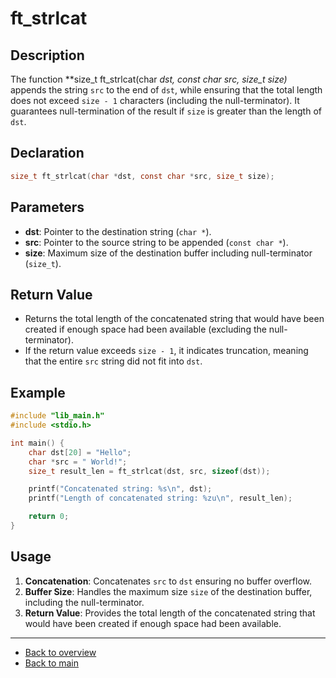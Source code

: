 # ft_strlcat

## Description

The function **size_t ft_strlcat(char *dst, const char *src, size_t size)** appends the string `src` to the end of `dst`, while ensuring that the total length does not exceed `size - 1` characters (including the null-terminator). It guarantees null-termination of the result if `size` is greater than the length of `dst`.

## Declaration

```c
size_t ft_strlcat(char *dst, const char *src, size_t size);
```

## Parameters

- **dst**: Pointer to the destination string (`char *`).
- **src**: Pointer to the source string to be appended (`const char *`).
- **size**: Maximum size of the destination buffer including null-terminator (`size_t`).

## Return Value

- Returns the total length of the concatenated string that would have been created if enough space had been available (excluding the null-terminator).
- If the return value exceeds `size - 1`, it indicates truncation, meaning that the entire `src` string did not fit into `dst`.

## Example

```c
#include "lib_main.h"
#include <stdio.h>

int main() {
    char dst[20] = "Hello";
    char *src = " World!";
    size_t result_len = ft_strlcat(dst, src, sizeof(dst));

    printf("Concatenated string: %s\n", dst);
    printf("Length of concatenated string: %zu\n", result_len);

    return 0;
}
```

## Usage

1. **Concatenation**: Concatenates `src` to `dst` ensuring no buffer overflow.
2. **Buffer Size**: Handles the maximum size `size` of the destination buffer, including the null-terminator.
3. **Return Value**: Provides the total length of the concatenated string that would have been created if enough space had been available.

---

- [Back to overview](../Overview_about_function.md)
- [Back to main](/)
